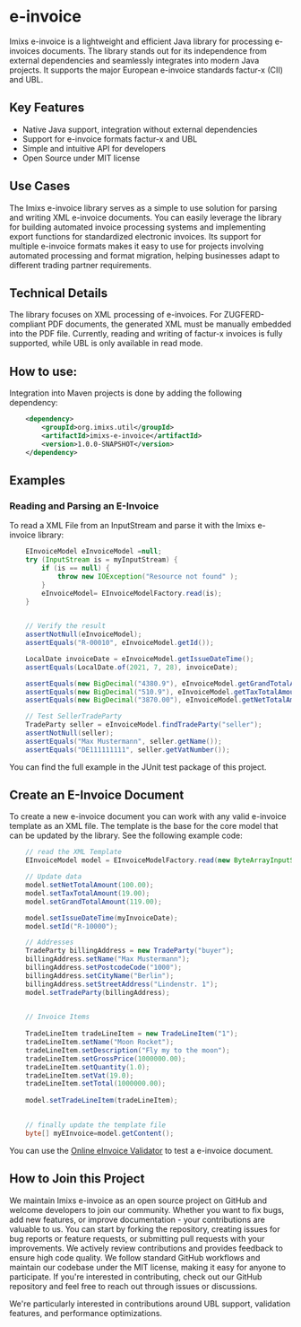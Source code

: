 # e-invoice

Imixs e-invoice is a lightweight and efficient Java library for processing e-invoices documents. The library stands out for its independence from external dependencies and seamlessly integrates into modern Java projects. It supports the major European e-invoice standards factur-x (CII) and UBL.


## Key Features

 - Native Java support, integration without external dependencies
 - Support for e-invoice formats factur-x and UBL
 - Simple and intuitive API for developers
 - Open Source under MIT license

## Use Cases

The Imixs e-invoice library serves as a simple to use solution for parsing and writing XML e-invoice documents. 
You can easily leverage the library for building automated invoice processing systems and implementing export functions for standardized electronic invoices. Its support for multiple e-invoice formats makes it easy to use for projects involving automated processing and format migration, helping businesses adapt to different trading partner requirements.

## Technical Details

The library focuses on XML processing of e-invoices. For ZUGFERD-compliant PDF documents, the generated XML must be manually embedded into the PDF file. Currently, reading and writing of factur-x invoices is fully supported, while UBL is only available in read mode.

## How to use: 

Integration into Maven projects is done by adding the following dependency:

```xml
    <dependency>
        <groupId>org.imixs.util</groupId>
        <artifactId>imixs-e-invoice</artifactId>
        <version>1.0.0-SNAPSHOT</version>
    </dependency>
```

## Examples

### Reading and Parsing an E-Invoice

To read a XML File from an InputStream and parse it with the Imixs e-invoice library:

```java
    EInvoiceModel eInvoiceModel =null;
    try (InputStream is = myInputStream) {
        if (is == null) {
            throw new IOException("Resource not found" );
        }
        eInvoiceModel= EInvoiceModelFactory.read(is);
    }

    
    // Verify the result
    assertNotNull(eInvoiceModel);
    assertEquals("R-00010", eInvoiceModel.getId());

    LocalDate invoiceDate = eInvoiceModel.getIssueDateTime();
    assertEquals(LocalDate.of(2021, 7, 28), invoiceDate);

    assertEquals(new BigDecimal("4380.9"), eInvoiceModel.getGrandTotalAmount());
    assertEquals(new BigDecimal("510.9"), eInvoiceModel.getTaxTotalAmount());
    assertEquals(new BigDecimal("3870.00"), eInvoiceModel.getNetTotalAmount());

    // Test SellerTradeParty
    TradeParty seller = eInvoiceModel.findTradeParty("seller");
    assertNotNull(seller);
    assertEquals("Max Mustermann", seller.getName());
    assertEquals("DE111111111", seller.getVatNumber());

```

You can find the full example in the JUnit test package of this project. 

## Create an E-Invoice Document

To create a new e-invoice document you can work with any valid e-invoice template as an XML file. The template is the base for the core model that can be updated by the library. See the following example code:

```java
    // read the XML Template
    EInvoiceModel model = EInvoiceModelFactory.read(new ByteArrayInputStream(myXMLTemplate));

    // Update data
    model.setNetTotalAmount(100.00);
    model.setTaxTotalAmount(19.00);
    model.setGrandTotalAmount(119.00);

    model.setIssueDateTime(myInvoiceDate);
    model.setId("R-10000");

    // Addresses
    TradeParty billingAddress = new TradeParty("buyer");
    billingAddress.setName("Max Mustermann");
    billingAddress.setPostcodeCode("1000");
    billingAddress.setCityName("Berlin");
    billingAddress.setStreetAddress("Lindenstr. 1");
    model.setTradeParty(billingAddress);

    
    // Invoice Items
    
    TradeLineItem tradeLineItem = new TradeLineItem("1");
    tradeLineItem.setName("Moon Rocket");
    tradeLineItem.setDescription("Fly my to the moon");
    tradeLineItem.setGrossPrice(1000000.00);
    tradeLineItem.setQuantity(1.0);
    tradeLineItem.setVat(19.0);
    tradeLineItem.setTotal(1000000.00);
    
    model.setTradeLineItem(tradeLineItem);
    

    // finally update the template file
    byte[] myEInvoice=model.getContent();

```


You can use the [Online eInvoice Validator](https://www.itb.ec.europa.eu/invoice/upload) to test a e-invoice document. 



## How to Join this Project

We maintain Imixs e-invoice as an open source project on GitHub and welcome developers to join our community. Whether you want to fix bugs, add new features, or improve documentation - your contributions are valuable to us. You can start by forking the repository, creating issues for bug reports or feature requests, or submitting pull requests with your improvements. We actively review contributions and provides feedback to ensure high code quality. We follow standard GitHub workflows and maintain our codebase under the MIT license, making it easy for anyone to participate. If you're interested in contributing, check out our GitHub repository and feel free to reach out through issues or discussions. 

We're particularly interested in contributions around UBL support, validation features, and performance optimizations.